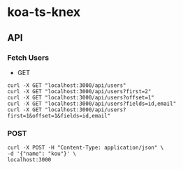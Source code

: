 # koa-ts-knex
## API
### Fetch Users
- GET
```shell
curl -X GET "localhost:3000/api/users"
curl -X GET "localhost:3000/api/users?first=2"
curl -X GET "localhost:3000/api/users?offset=1"
curl -X GET "localhost:3000/api/users?fields=id,email"
curl -X GET "localhost:3000/api/users?first=1&offset=1&fields=id,email"
```

### POST
```shell
curl -X POST -H "Content-Type: application/json" \
-d '{"name": "kou"}' \
localhost:3000
```
